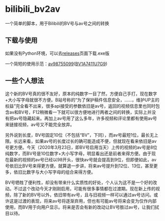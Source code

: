 # bilibili_bv2av
一个简单的脚本，用于Bilibili的BV号与av号之间的转换

## 下载与使用
如果没有Python环境，可以去[releases](https://github.com/shniubobo/bilibili_bv2av/releases)页面下载.exe版

一个简短的使用示范：[av98755099](https://www.bilibili.com/video/av98755099/)([BV1A7411U7G9](https://www.bilibili.com/video/BV1A7411U7G9/))

## 一些个人想法
这个新的BV号真的很不友好，原本的纯数字一目了然，方便自己手打，现在数字+大小写字母就很不方便。B站号称的“为了保护稿件信息安全，……，维护UP主的权益”完全看不出来，很多api接受的参数依旧是av号，返回的视频信息里也同时包含av和BV号，F12稍微看一下就可以很方便地进行两者之间的转换，实际上并没有把av号隐藏起来。再加上av号用了这么多年，许多视频和评论里都有使用av号来链接视频，av号又不能完全放弃。

另外说到长度，BV号固定10位（不包括“BV”，下同），而av号最短1位，最长无上限。长远来看，如果av号的长度过长的确可能造成不便，但就现在看来依旧是av号更方便。今天（2020年3月23日，即BV号启用当天）上传的视频的av号是8位纯数字，而BV号是10位数字+大小写字母，明显看出还是前者来得方便。由于现在最新的视频的av号已经以98开头，很快av号就会提高到9位，但即便如此，av号依旧比BV号来得更方便。就算退一步讲，将来av号提升到12位、13位，甚至更多，依旧比数字与大小写字母的组合来得方便。

BV号牺牲了便利性，却没有带来什么实质性的好处，个人认为这不是一个好的改动。不过这个改动今天才刚刚启用，可能有很多事情都在过渡期。现在新上传的视频，除了新的BV号以外，依旧带有av号，且与旧视频一样可以通过av号访问。或许这是过渡的表现，将来av号将逐渐弃用，但也有可能av号将来会变为仅作内部使用，而BV用于向用户显示。将来是否会有新的改动让BV号胜过av号，让我们拭目以待。
